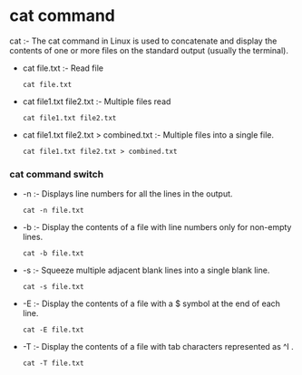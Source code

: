 # cat command 
		
cat     :-	The cat command in Linux is used to concatenate and display the contents of one or more files on the standard output (usually the terminal). 		
		
- 	cat file.txt    :-	Read file 
			
    ```
    cat file.txt	
  	```

- 	cat file1.txt file2.txt			:-			Multiple files read 
			
    ```
    cat file1.txt file2.txt
	  ```

- 	cat file1.txt file2.txt > combined.txt		:-		Multiple files into a single file.
			
    ```
    cat file1.txt file2.txt > combined.txt
    ```


### cat command switch



- 	-n 	:- 	Displays line numbers for all the lines in the output.
		
    ```
    cat -n file.txt
    ```

- 	-b	:-	Display the contents of a file with line numbers only for non-empty lines.
	
    ```
    cat -b file.txt
	  ```

- 	-s 	:-	Squeeze multiple adjacent blank lines into a single blank line.
		
    ```
    cat -s file.txt
	  ```

- 	-E	:-	Display the contents of a file with a $ symbol at the end of each line.
	
    ```
	cat -E file.txt
  	```

- 	-T	:-	Display the contents of a file with tab characters represented as ^I .
		
    ```
    cat -T file.txt
    ```
